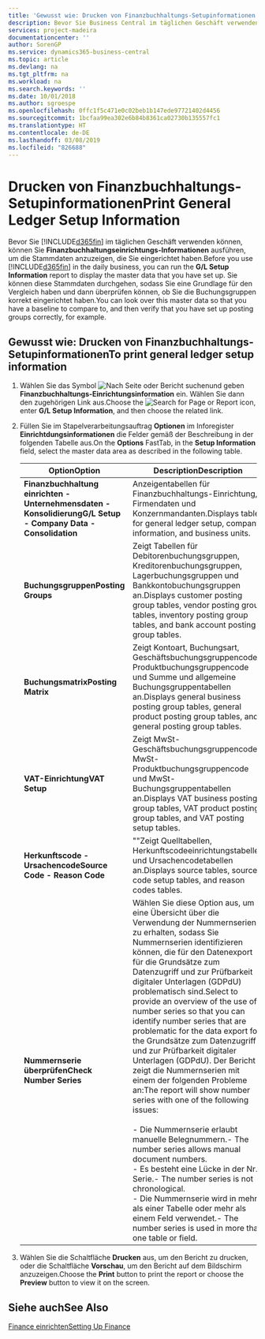 ```yaml
---
title: 'Gewusst wie: Drucken von Finanzbuchhaltungs-Setupinformationen'
description: Bevor Sie Business Central im täglichen Geschäft verwenden können, können Sie Finanzbuchhaltungseinrichtungs-Informationen ausführen, um die Stammdaten anzuzeigen, die Sie eingerichtet haben.
services: project-madeira
documentationcenter: ''
author: SorenGP
ms.service: dynamics365-business-central
ms.topic: article
ms.devlang: na
ms.tgt_pltfrm: na
ms.workload: na
ms.search.keywords: ''
ms.date: 10/01/2018
ms.author: sgroespe
ms.openlocfilehash: 0ffc1f5c471e0c02beb1b147ede97721402d4456
ms.sourcegitcommit: 1bcfaa99ea302e6b84b8361ca02730b135557fc1
ms.translationtype: HT
ms.contentlocale: de-DE
ms.lasthandoff: 03/08/2019
ms.locfileid: "826688"
---
```

# <a name="print-general-ledger-setup-information"></a><span data-ttu-id="ebb8b-103">Drucken von Finanzbuchhaltungs-Setupinformationen</span><span class="sxs-lookup"><span data-stu-id="ebb8b-103">Print General Ledger Setup Information</span></span>
<span data-ttu-id="ebb8b-104">Bevor Sie [!INCLUDE[d365fin](../../includes/d365fin_md.md)] im täglichen Geschäft verwenden können, können Sie **Finanzbuchhaltungseinrichtungs-Informationen** ausführen, um die Stammdaten anzuzeigen, die Sie eingerichtet haben.</span><span class="sxs-lookup"><span data-stu-id="ebb8b-104">Before you use [!INCLUDE[d365fin](../../includes/d365fin_md.md)] in the daily business, you can run the **G/L Setup Information** report to display the master data that you have set up.</span></span> <span data-ttu-id="ebb8b-105">Sie können diese Stammdaten durchgehen, sodass Sie eine Grundlage für den Vergleich haben und dann überprüfen können, ob Sie die Buchungsgruppen korrekt eingerichtet haben.</span><span class="sxs-lookup"><span data-stu-id="ebb8b-105">You can look over this master data so that you have a baseline to compare to, and then verify that you have set up posting groups correctly, for example.</span></span>  

## <a name="to-print-general-ledger-setup-information"></a><span data-ttu-id="ebb8b-106">Gewusst wie: Drucken von Finanzbuchhaltungs-Setupinformationen</span><span class="sxs-lookup"><span data-stu-id="ebb8b-106">To print general ledger setup information</span></span>  

1.  <span data-ttu-id="ebb8b-107">Wählen Sie das Symbol ![Nach Seite oder Bericht suchen](../../media/ui-search/search_small.png " Nach Seite oder Bericht suchen")und geben **Finanzbuchhaltungs-Einrichtungsinformation** ein. Wählen Sie dann den zugehörigen Link aus.</span><span class="sxs-lookup"><span data-stu-id="ebb8b-107">Choose the ![Search for Page or Report](../../media/ui-search/search_small.png "Search for Page or Report icon") icon, enter **G/L Setup Information**, and then choose the related link.</span></span>  
2.  <span data-ttu-id="ebb8b-108">Füllen Sie im Stapelverarbeitungsauftrag **Optionen** im Inforegister **Einrichtdungsinformationen** die Felder gemäß der Beschreibung in der folgenden Tabelle aus.</span><span class="sxs-lookup"><span data-stu-id="ebb8b-108">On the **Options** FastTab, in the **Setup Information** field, select the master data area as described in the following table.</span></span>  

    |<span data-ttu-id="ebb8b-109">Option</span><span class="sxs-lookup"><span data-stu-id="ebb8b-109">Option</span></span>|<span data-ttu-id="ebb8b-110">Description</span><span class="sxs-lookup"><span data-stu-id="ebb8b-110">Description</span></span>|  
    |-------------------------------------|---------------------------------------|  
    |<span data-ttu-id="ebb8b-111">**Finanzbuchhaltung einrichten - Unternehmensdaten - Konsolidierung**</span><span class="sxs-lookup"><span data-stu-id="ebb8b-111">**G/L Setup - Company Data - Consolidation**</span></span>|<span data-ttu-id="ebb8b-112">Anzeigentabellen für Finanzbuchhaltungs-Einrichtung, Firmendaten und Konzernmandanten.</span><span class="sxs-lookup"><span data-stu-id="ebb8b-112">Displays tables for general ledger setup, company information, and business units.</span></span>|  
    |<span data-ttu-id="ebb8b-113">**Buchungsgruppen**</span><span class="sxs-lookup"><span data-stu-id="ebb8b-113">**Posting Groups**</span></span>|<span data-ttu-id="ebb8b-114">Zeigt Tabellen für Debitorenbuchungsgruppen, Kreditorenbuchungsgruppen, Lagerbuchungsgruppen und Bankkontobuchungsgruppen an.</span><span class="sxs-lookup"><span data-stu-id="ebb8b-114">Displays customer posting group tables, vendor posting group tables, inventory posting group tables, and bank account posting group tables.</span></span>|  
    |<span data-ttu-id="ebb8b-115">**Buchungsmatrix**</span><span class="sxs-lookup"><span data-stu-id="ebb8b-115">**Posting Matrix**</span></span>|<span data-ttu-id="ebb8b-116">Zeigt Kontoart, Buchungsart, Geschäftsbuchungsgruppencode, Produktbuchungsgruppencode und Summe und allgemeine Buchungsgruppentabellen an.</span><span class="sxs-lookup"><span data-stu-id="ebb8b-116">Displays general business posting group tables, general product posting group tables, and general posting group tables.</span></span>|  
    |<span data-ttu-id="ebb8b-117">**VAT-Einrichtung**</span><span class="sxs-lookup"><span data-stu-id="ebb8b-117">**VAT Setup**</span></span>|<span data-ttu-id="ebb8b-118">Zeigt MwSt-Geschäftsbuchungsgruppencode, MwSt-Produktbuchungsgruppencode und MwSt- Buchungsgruppentabellen an.</span><span class="sxs-lookup"><span data-stu-id="ebb8b-118">Displays VAT business posting group tables, VAT product posting group tables, and VAT posting setup tables.</span></span>|  
    |<span data-ttu-id="ebb8b-119">**Herkunftscode - Ursachencode**</span><span class="sxs-lookup"><span data-stu-id="ebb8b-119">**Source Code - Reason Code**</span></span>|<span data-ttu-id="ebb8b-120">""Zeigt Quelltabellen, Herkunftscodeeinrichtungstabellen und Ursachencodetabellen an.</span><span class="sxs-lookup"><span data-stu-id="ebb8b-120">Displays source tables, source code setup tables, and reason codes tables.</span></span>|  
    |<span data-ttu-id="ebb8b-121">**Nummernserie überprüfen**</span><span class="sxs-lookup"><span data-stu-id="ebb8b-121">**Check Number Series**</span></span>|<span data-ttu-id="ebb8b-122">Wählen Sie diese Option aus, um eine Übersicht über die Verwendung der Nummernserien zu erhalten, sodass Sie Nummernserien identifizieren können, die für den Datenexport für die Grundsätze zum Datenzugriff und zur Prüfbarkeit digitaler Unterlagen (GDPdU) problematisch sind.</span><span class="sxs-lookup"><span data-stu-id="ebb8b-122">Select to provide an overview of the use of number series so that you can identify number series that are problematic for the data export for the Grundsätze zum Datenzugriff und zur Prüfbarkeit digitaler Unterlagen (GDPdU).</span></span> <span data-ttu-id="ebb8b-123">Der Bericht zeigt die Nummernserien mit einem der folgenden Probleme an:</span><span class="sxs-lookup"><span data-stu-id="ebb8b-123">The report will show number series with one of the following issues:</span></span><br /><br /> <span data-ttu-id="ebb8b-124">-   Die Nummernserie erlaubt manuelle Belegnummern.</span><span class="sxs-lookup"><span data-stu-id="ebb8b-124">-   The number series allows manual document numbers.</span></span><br /><span data-ttu-id="ebb8b-125">-   Es besteht eine Lücke in der Nr.-Serie.</span><span class="sxs-lookup"><span data-stu-id="ebb8b-125">-   The number series is not chronological.</span></span><br /><span data-ttu-id="ebb8b-126">-   Die Nummernserie wird in mehr als einer Tabelle oder mehr als einem Feld verwendet.</span><span class="sxs-lookup"><span data-stu-id="ebb8b-126">-   The number series is used in more than one table or field.</span></span>|  

3.  <span data-ttu-id="ebb8b-127">Wählen Sie die Schaltfläche **Drucken** aus, um den Bericht zu drucken, oder die Schaltfläche **Vorschau**, um den Bericht auf dem Bildschirm anzuzeigen.</span><span class="sxs-lookup"><span data-stu-id="ebb8b-127">Choose the **Print** button to print the report or choose the **Preview** button to view it on the screen.</span></span>  

## <a name="see-also"></a><span data-ttu-id="ebb8b-128">Siehe auch</span><span class="sxs-lookup"><span data-stu-id="ebb8b-128">See Also</span></span>  
[<span data-ttu-id="ebb8b-129">Finance einrichten</span><span class="sxs-lookup"><span data-stu-id="ebb8b-129">Setting Up Finance</span></span>](../../finance-setup-finance.md)
